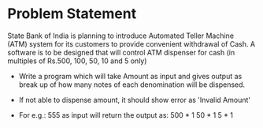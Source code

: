 # Problem Statement
  State Bank of India is planning to introduce Automated Teller Machine (ATM) system for its customers to provide convenient withdrawal of Cash. A software is to be designed that will control ATM dispenser for cash (in multiples of Rs.500, 100, 50, 10 and 5 only)

  - Write a program which will take Amount as input and gives output as break up of how many notes of each denomination will be dispensed.

  - If not able to dispense amount, it should show error as 'Invalid Amount'

  - For e.g.:
555 as input will return the output as:
500 * 1
50 * 1
5 * 1
